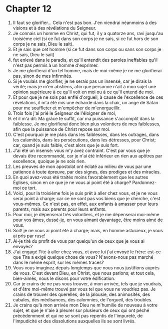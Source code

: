 # Chapter 12

1. Il faut se glorifier... Cela n'est pas bon. J'en viendrai néanmoins à des visions et à des révélations du Seigneur.
2. Je connais un homme en Christ, qui fut, il y a quatorze ans, ravi jusqu'au troisième ciel (si ce fut dans son corps je ne sais, si ce fut hors de son corps je ne sais, Dieu le sait).
3. Et je sais que cet homme (si ce fut dans son corps ou sans son corps je ne sais, Dieu le sait)
4. fut enlevé dans le paradis, et qu'il entendit des paroles ineffables qu'il n'est pas permis à un homme d'exprimer.
5. Je me glorifierai d'un tel homme, mais de moi-même je ne me glorifierai pas, sinon de mes infirmités.
6. Si je voulais me glorifier, je ne serais pas un insensé, car je dirais la vérité; mais je m'en abstiens, afin que personne n'ait à mon sujet une opinion supérieure à ce qu'il voit en moi ou à ce qu'il entend de moi.
7. Et pour que je ne sois pas enflé d'orgueil, à cause de l'excellence de ces révélations, il m'a été mis une écharde dans la chair, un ange de Satan pour me souffleter et m'empêcher de m'enorgueillir.
8. Trois fois j'ai prié le Seigneur de l'éloigner de moi,
9. et il m'a dit: Ma grâce te suffit, car ma puissance s'accomplit dans la faiblesse. Je me glorifierai donc bien plus volontiers de mes faiblesses, afin que la puissance de Christ repose sur moi.
10. C'est pourquoi je me plais dans les faiblesses, dans les outrages, dans les calamités, dans les persécutions, dans les détresses, pour Christ; car, quand je suis faible, c'est alors que je suis fort.
11. J'ai été un insensé: vous m'y avez contraint. C'est par vous que je devais être recommandé, car je n'ai été inférieur en rien aux apôtres par excellence, quoique je ne sois rien.
12. Les preuves de mon apostolat ont éclaté au milieu de vous par une patience à toute épreuve, par des signes, des prodiges et des miracles.
13. En quoi avez-vous été traités moins favorablement que les autres Églises, sinon en ce que je ne vous ai point été à charge? Pardonnez-moi ce tort.
14. Voici, pour la troisième fois je suis prêt à aller chez vous, et je ne vous serai point à charge; car ce ne sont pas vos biens que je cherche, c'est vous-mêmes. Ce n'est pas, en effet, aux enfants à amasser pour leurs parents, mais aux parents pour leurs enfants.
15. Pour moi, je dépenserai très volontiers, et je me dépenserai moi-même pour vos âmes, dussé-je, en vous aimant davantage, être moins aimé de vous.
16. Soit! je ne vous ai point été à charge; mais, en homme astucieux, je vous ai pris par ruse!
17. Ai-je tiré du profit de vous par quelqu'un de ceux que je vous ai envoyés?
18. J'ai engagé Tite à aller chez vous, et avec lui j'ai envoyé le frère: est-ce que Tite a exigé quelque chose de vous? N'avons-nous pas marché dans le même esprit, sur les mêmes traces?
19. Vous vous imaginez depuis longtemps que nous nous justifions auprès de vous. C'est devant Dieu, en Christ, que nous parlons; et tout cela, bien-aimés, nous le disons pour votre édification.
20. Car je crains de ne pas vous trouver, à mon arrivée, tels que je voudrais, et d'être moi-même trouvé par vous tel que vous ne voudriez pas. Je crains de trouver des querelles, de la jalousie, des animosités, des cabales, des médisances, des calomnies, de l'orgueil, des troubles.
21. Je crains qu'à mon arrivée mon Dieu ne m'humilie de nouveau à votre sujet, et que je n'aie à pleurer sur plusieurs de ceux qui ont péché précédemment et qui ne se sont pas repentis de l'impureté, de l'impudicité et des dissolutions auxquelles ils se sont livrés.

